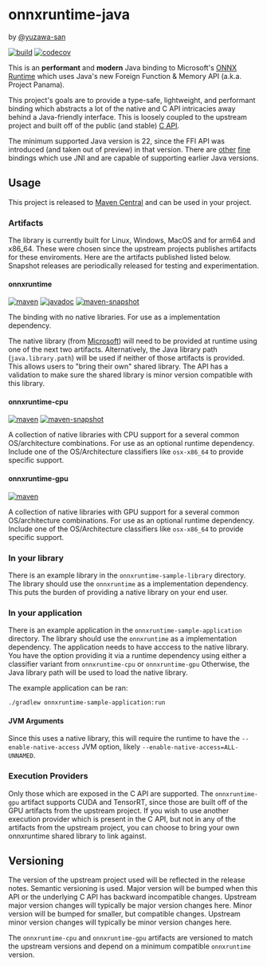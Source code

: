 # onnxruntime-java
by [@yuzawa-san](https://github.com/yuzawa-san/)

[![build](https://github.com/yuzawa-san/onnxruntime-java/workflows/build/badge.svg)](https://github.com/yuzawa-san/onnxruntime-java/actions)
[![codecov](https://codecov.io/gh/yuzawa-san/onnxruntime-java/branch/master/graph/badge.svg)](https://codecov.io/gh/yuzawa-san/onnxruntime-java)

This is an **performant** and **modern** Java binding to Microsoft's [ONNX Runtime](https://github.com/microsoft/onnxruntime) which uses Java's new Foreign Function & Memory API (a.k.a. Project Panama).

This project's goals are to provide a type-safe, lightweight, and performant binding which abstracts a lot of the native and C API intricacies away behind a Java-friendly interface.
This is loosely coupled to the upstream project and built off of the public (and stable) [C API](https://onnxruntime.ai/docs/api/c/struct_ort_api.html).

The minimum supported Java version is 22, since the FFI API was introduced (and taken out of preview) in that version.
There are [other](https://github.com/bytedeco/javacpp-presets/tree/master/onnxruntime) [fine](https://github.com/microsoft/onnxruntime/tree/main/java) bindings which use JNI and are capable of supporting earlier Java versions.

## Usage


This project is released to [Maven Central](https://search.maven.org/artifact/com.jyuzawa/onnxruntime) and can be used in your project. 

### Artifacts

The library is currently built for Linux, Windows, MacOS and for arm64 and x86_64.
These were chosen since the upstream projects publishes artifacts for these enviroments.
Here are the artifacts published listed below.
Snapshot releases are periodically released for testing and experimentation.

#### onnxruntime

[![maven](https://img.shields.io/maven-central/v/com.jyuzawa/onnxruntime)](https://search.maven.org/artifact/com.jyuzawa/onnxruntime)  [![javadoc](https://javadoc.io/badge2/com.jyuzawa/onnxruntime/javadoc.svg)](https://javadoc.io/doc/com.jyuzawa/onnxruntime) [![maven-snapshot](https://img.shields.io/maven-metadata/v?metadataUrl=https%3A%2F%2Fs01.oss.sonatype.org%2Fcontent%2Frepositories%2Fsnapshots%2Fcom%2Fjyuzawa%2Fonnxruntime%2Fmaven-metadata.xml)](https://s01.oss.sonatype.org/content/repositories/snapshots/com/jyuzawa/onnxruntime/)

The binding with no native libraries. For use as a implementation dependency.

The native library (from [Microsoft](https://github.com/microsoft/onnxruntime/releases)) will need to be provided at runtime using one of the next two artifacts.
Alternatively, the Java library path (`java.library.path`) will be used if neither of those artifacts is provided.
This allows users to "bring their own" shared library.
The API has a validation to make sure the shared library is minor version compatible with this library.

#### onnxruntime-cpu

[![maven](https://img.shields.io/maven-central/v/com.jyuzawa/onnxruntime-cpu)](https://search.maven.org/artifact/com.jyuzawa/onnxruntime-cpu)  [![maven-snapshot](https://img.shields.io/maven-metadata/v?metadataUrl=https%3A%2F%2Fs01.oss.sonatype.org%2Fcontent%2Frepositories%2Fsnapshots%2Fcom%2Fjyuzawa%2Fonnxruntime-cpu%2Fmaven-metadata.xml)](https://s01.oss.sonatype.org/content/repositories/snapshots/com/jyuzawa/onnxruntime-cpu/)

A collection of native libraries with CPU support for a several common OS/architecture combinations. For use as an optional runtime dependency. Include one of the OS/Architecture classifiers like `osx-x86_64` to provide specific support.

#### onnxruntime-gpu

[![maven](https://img.shields.io/maven-central/v/com.jyuzawa/onnxruntime-gpu)](https://search.maven.org/artifact/com.jyuzawa/onnxruntime-gpu)

A collection of native libraries with GPU support for a several common OS/architecture combinations. For use as an optional runtime dependency. Include one of the OS/Architecture classifiers like `osx-x86_64` to provide specific support.

### In your library

There is an example library in the `onnxruntime-sample-library` directory.
The library should use the `onnxruntime` as a implementation dependency.
This puts the burden of providing a native library on your end user.

### In your application

There is an example application in the `onnxruntime-sample-application` directory.
The library should use the `onnxruntime` as a implementation dependency.
The application needs to have acccess to the native library.
You have the option providing it via a runtime dependency using either a classifier variant from `onnxruntime-cpu` or `onnxruntime-gpu`
Otherwise, the Java library path will be used to load the native library.


The example application can be ran:
````bash
./gradlew onnxruntime-sample-application:run
````

#### JVM Arguments

Since this uses a native library, this will require the runtime to have the `--enable-native-access` JVM option, likely `--enable-native-access=ALL-UNNAMED`.

### Execution Providers

Only those which are exposed in the C API are supported.
The `onnxruntime-gpu` artifact supports CUDA and TensorRT, since those are built off of the GPU artifacts from the upstream project.
If you wish to use another execution provider which is present in the C API, but not in any of the artifacts from the upstream project, you can choose to bring your own onnxruntime shared library to link against.

## Versioning

The version of the upstream project used will be reflected in the release notes.
Semantic versioning is used.
Major version will be bumped when this API or the underlying C API has backward incompatible changes.
Upstream major version changes will typically be major version changes here.
Minor version will be bumped for smaller, but compatible changes.
Upstream minor version changes will typically be minor version changes here.

The `onnxruntime-cpu` and `onnxruntime-gpu` artifacts are versioned to match the upstream versions and depend on a minimum compatible `onnxruntime` version.

